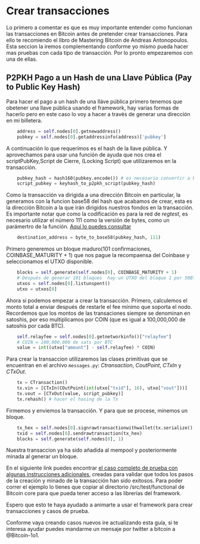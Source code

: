 # Crear transacciones

Lo primero a comentar es que es muy importante entender como funcionan las transacciones en Bitcoin antes de pretender crear transacciones. Para ello te recomiendo el libro de Mastering Bitcoin de Andreas Antonopoulos. Esta seccion la iremos complementando conforme yo mismo pueda hacer mas pruebas con cada tipo de transacción. Por lo pronto empezaremos con una de ellas.

## P2PKH Pago a un Hash de una Llave Pública (Pay to Public Key Hash)

Para hacer el pago a un hash de una lláve pública primero tenemos que obetener una llave pública usando el framework, hay varias formas de hacerlo pero en este caso lo voy a hacer a través de generar una dirección en mi billetera.

```python
    address = self.nodes[0].getnewaddress()
    pubkey = self.nodes[0].getaddressinfo(address)['pubkey']
```

A continuación lo que requerimos es el hash de la llave pública. Y aprovechamos para usar una función de ayuda que nos crea el scriptPubKey,Script de Cierre, (Locking Script) que utilizaremos en la transacción.

```python
    pubkey_hash = hash160(pubkey.encode()) # es necesario convertir a bytes
    script_pubkey = keyhash_to_p2pkh_script(pubkey_hash)
```

Como la transacción va dirigida a una dirección Bitcoin en particular, la generamos con la funcion base58 del hash que acabamos de crear, esta es la dirección Bitcoin a la que irán dirigidos nuestros fondos en la transacción. Es importante notar que como la codificación es para la red de _regtest_, es necesario utilizar el número 111 como la versión de bytes, como un parámertro de la función. [Aquí lo puedes consultar](https://en.bitcoin.it/wiki/Base58Check_encoding#Encoding_a_Bitcoin_address)

```python
    destination_address = byte_to_base58(pubkey_hash, 111)
```
Primero generemos un bloque maduro(101 confirmaciones, COINBASE_MATURITY + 1) que nos pague la recompaensa del Coinbase y seleccionamos el UTXO disponible.

```python
    blocks = self.generate(self.nodes[0], COINBASE_MATURITY + 1)
    # Después de generar 101 bloques  hay un UTXO del bloque 1 por 50BTC
    utxos = self.nodes[0].listunspent()
    utxo = utxos[0]
```

Ahora si podemos empezar a crear la transacción. Primero, calculemos el monto total a enviar después de restarle el fee mínimo que soporta el nodo. Recordemos que los montos de las transaciones siempre se denominan en satoshis, por eso multiplicamos por COIN (que es igual a 100,000,000 de satoshis por cada BTC).

```python
    self.relayfee = self.nodes[0].getnetworkinfo()["relayfee"]
    # COIN = 100,000,000 de sats por BTC
    value = int((utxo["amount"] - self.relayfee) * COIN)
```

Para crear la transaccion utilizaremos las clases primitivas que se encuentran en el archivo `messages.py`: _Ctransaction_, _CoutPoint_, _CTxIn_ y _CTxOut_.

```python
    tx = CTransaction()
    tx.vin = [CTxIn(COutPoint(int(utxo["txid"], 16), utxo["vout"]))]
    tx.vout = [CTxOut(value, script_pubkey)]
    tx.rehash() # hacer el hasing de la Tx
```
Firmemos y enviemos la transacción. Y para que se procese, minemos un bloque.

```python
    tx_hex = self.nodes[0].signrawtransactionwithwallet(tx.serialize().hex())["hex"]
    txid = self.nodes[0].sendrawtransaction(tx_hex)
    blocks = self.generate(self.nodes[0], 1)
```

Nuestra transaccion ya ha sido añadida al mempool y posteriormente minada al generar un bloque.

En el siguiente link puedes encontrar [el caso completo de prueba con algunas instrucciones adicionales](mi_ejemplo_tx_P2PKH.py), creadas para validar que todos los pasos de la creación y minado de la transacción han sido exitosos. Para poder correr el ejemplo lo tienes que copiar al directorio /src/test/functional de Bitcoin core para que pueda tener acceso a las librerías del framework.

Espero que esto te haya ayudado a animarte a usar el framework para crear transacciones y casos de prueba.

Conforme vaya creando casos nuevos ire actualizando esta guía, si te interesa ayudar puedes mandarme un mensaje por twitter a bitcoin a @Bitcoin-1o1.
